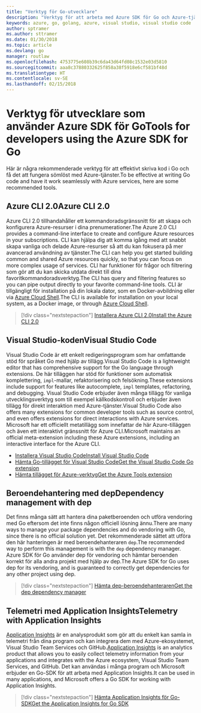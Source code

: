 ```yaml
---
title: "Verktyg för Go-utvecklare"
description: "Verktyg för att arbeta med Azure SDK för Go och Azure-tjänster"
keywords: azure, go, golang, azure, visual studio, visual studio code
author: sptramer
ms.author: sttramer
ms.date: 01/30/2018
ms.topic: article
ms.devlang: go
manager: routlaw
ms.openlocfilehash: 4753775e608b39c6da43d64fd08c1532e03d5810
ms.sourcegitcommit: aaa8c37880332625f858a38f5918e6cf581bf48d
ms.translationtype: HT
ms.contentlocale: sv-SE
ms.lasthandoff: 02/15/2018
---
```

# <a name="tools-for-developers-using-the-azure-sdk-for-go"></a><span data-ttu-id="91e2e-104">Verktyg för utvecklare som använder Azure SDK för Go</span><span class="sxs-lookup"><span data-stu-id="91e2e-104">Tools for developers using the Azure SDK for Go</span></span>

<span data-ttu-id="91e2e-105">Här är några rekommenderade verktyg för att effektivt skriva kod i Go och få det att fungera sömlöst med Azure-tjänster.</span><span class="sxs-lookup"><span data-stu-id="91e2e-105">To be effective at writing Go code and have it work seamlessly with Azure services, here are some recommended tools.</span></span>

## <a name="azure-cli-20"></a><span data-ttu-id="91e2e-106">Azure CLI 2.0</span><span class="sxs-lookup"><span data-stu-id="91e2e-106">Azure CLI 2.0</span></span>

<span data-ttu-id="91e2e-107">Azure CLI 2.0 tillhandahåller ett kommandoradsgränssnitt för att skapa och konfigurera Azure-resurser i dina prenumerationer.</span><span class="sxs-lookup"><span data-stu-id="91e2e-107">The Azure 2.0 CLI provides a command-line interface to create and configure Azure resources in your subscriptions.</span></span> <span data-ttu-id="91e2e-108">CLI kan hjälpa dig att komma igång med att snabbt skapa vanliga och delade Azure-resurser så att du kan fokusera på mer avancerad användning av tjänster.</span><span class="sxs-lookup"><span data-stu-id="91e2e-108">The CLI can help you get started building common and shared Azure resources quickly, so that you can focus on more complex usage of services.</span></span> <span data-ttu-id="91e2e-109">CLI har funktioner för frågor och filtrering som gör att du kan skicka utdata direkt till dina favoritkommandoradsverktyg.</span><span class="sxs-lookup"><span data-stu-id="91e2e-109">The CLI has query and filtering features so you can pipe output directly to your favorite command-line tools.</span></span> <span data-ttu-id="91e2e-110">CLI är tillgängligt för installation på din lokala dator, som en Docker-avbildning eller via [Azure Cloud Shell](https://docs.microsoft.com/en-us/azure/cloud-shell/overview).</span><span class="sxs-lookup"><span data-stu-id="91e2e-110">The CLI is available for installation on your local system, as a Docker image, or through [Azure Cloud Shell](https://docs.microsoft.com/en-us/azure/cloud-shell/overview).</span></span>

> [!div class="nextstepaction"]
> [<span data-ttu-id="91e2e-111">Installera Azure CLI 2.0</span><span class="sxs-lookup"><span data-stu-id="91e2e-111">Install the Azure CLI 2.0</span></span>](/cli/azure/install-azure-cli)

## <a name="visual-studio-code"></a><span data-ttu-id="91e2e-112">Visual Studio-koden</span><span class="sxs-lookup"><span data-stu-id="91e2e-112">Visual Studio Code</span></span>

<span data-ttu-id="91e2e-113">Visual Studio Code är ett enkelt redigeringsprogram som har omfattande stöd för språket Go med hjälp av tillägg.</span><span class="sxs-lookup"><span data-stu-id="91e2e-113">Visual Studio Code is a lightweight editor that has comprehensive support for the Go language through extensions.</span></span> <span data-ttu-id="91e2e-114">De här tilläggen har stöd för funktioner som automatisk komplettering, `impl`-mallar, refaktorisering och felsökning.</span><span class="sxs-lookup"><span data-stu-id="91e2e-114">These extensions include support for features like autocomplete, `impl` templates, refactoring, and debugging.</span></span> <span data-ttu-id="91e2e-115">Visual Studio Code erbjuder även många tillägg för vanliga utvecklingsverktyg som till exempel källkodskontroll och erbjuder även tillägg för direkt interaktion med Azure-tjänster.</span><span class="sxs-lookup"><span data-stu-id="91e2e-115">Visual Studio Code also offers many extensions for common developer tools such as source control, and even offers extensions for direct interactions with Azure services.</span></span> <span data-ttu-id="91e2e-116">Microsoft har ett officiellt metatillägg som innefattar de här Azure-tilläggen och även ett interaktivt gränssnitt för Azure CLI.</span><span class="sxs-lookup"><span data-stu-id="91e2e-116">Microsoft maintains an official meta-extension including these Azure extensions, including an interactive interface for the Azure CLI.</span></span>

* [<span data-ttu-id="91e2e-117">Installera Visual Studio Code</span><span class="sxs-lookup"><span data-stu-id="91e2e-117">Install Visual Studio Code</span></span>](https://code.visualstudio.com/Download)
* [<span data-ttu-id="91e2e-118">Hämta Go-tillägget för Visual Studio Code</span><span class="sxs-lookup"><span data-stu-id="91e2e-118">Get the Visual Studio Code Go extension</span></span>](https://code.visualstudio.com/docs/languages/go)
* [<span data-ttu-id="91e2e-119">Hämta tillägget för Azure-verktyg</span><span class="sxs-lookup"><span data-stu-id="91e2e-119">Get the Azure Tools extension</span></span>](https://marketplace.visualstudio.com/items?itemName=ms-vscode.vscode-azureextensionpack)

## <a name="dependency-management-with-dep"></a><span data-ttu-id="91e2e-120">Beroendehantering med dep</span><span class="sxs-lookup"><span data-stu-id="91e2e-120">Dependency management with dep</span></span>

<span data-ttu-id="91e2e-121">Det finns många sätt att hantera dina paketberoenden och utföra vendoring med Go eftersom det inte finns någon officiell lösning ännu.</span><span class="sxs-lookup"><span data-stu-id="91e2e-121">There are many ways to manage your package dependencies and do vendoring with Go, since there is no official solution yet.</span></span> <span data-ttu-id="91e2e-122">Det rekommenderade sättet att utföra den här hanteringen är med beroendehanteraren `dep`.</span><span class="sxs-lookup"><span data-stu-id="91e2e-122">The recommended way to perform this management is with the `dep` dependency manager.</span></span> <span data-ttu-id="91e2e-123">Azure SDK för Go använder dep för vendoring och hämtar beroenden korrekt för alla andra projekt med hjälp av dep.</span><span class="sxs-lookup"><span data-stu-id="91e2e-123">The Azure SDK for Go uses dep for its vendoring, and is guaranteed to correctly get dependencies for any other project using dep.</span></span>

> [!div class="nextstepaction"]
> [<span data-ttu-id="91e2e-124">Hämta dep-beroendehanteraren</span><span class="sxs-lookup"><span data-stu-id="91e2e-124">Get the dep dependency manager</span></span>](https://github.com/tools/godep)

## <a name="telemetry-with-application-insights"></a><span data-ttu-id="91e2e-125">Telemetri med Application Insights</span><span class="sxs-lookup"><span data-stu-id="91e2e-125">Telemetry with Application Insights</span></span>

<span data-ttu-id="91e2e-126">[Application Insights](https://azure.microsoft.com/en-us/services/application-insights/) är en analysprodukt som gör att du enkelt kan samla in telemetri från dina program och kan integrera dem med Azure-ekosystemet, Visual Studio Team Services och GitHub.</span><span class="sxs-lookup"><span data-stu-id="91e2e-126">[Application Insights](https://azure.microsoft.com/en-us/services/application-insights/) is an analytics product that allows you to easily collect telemetry information from your applications and integrates with the Azure ecosystem, Visual Studio Team Services, and GitHub.</span></span> <span data-ttu-id="91e2e-127">Det kan användas i många program och Microsoft erbjuder en Go-SDK för att arbeta med Application Insights.</span><span class="sxs-lookup"><span data-stu-id="91e2e-127">It can be used in many applications, and Microsoft offers a Go SDK for working with Application Insights.</span></span>

> [!div class="nextstepaction"]
> [<span data-ttu-id="91e2e-128">Hämta Application Insights för Go-SDK</span><span class="sxs-lookup"><span data-stu-id="91e2e-128">Get the Application Insights for Go SDK</span></span>](https://github.com/Microsoft/ApplicationInsights-Go) 
